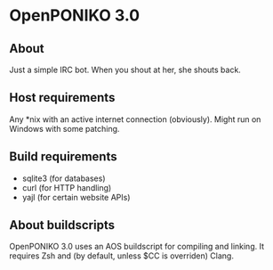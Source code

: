 # OpenPONIKO 3.0

## About
Just a simple IRC bot.
When you shout at her, she shouts back.

## Host requirements
Any *nix with an active internet connection (obviously).
Might run on Windows with some patching.

## Build requirements
* sqlite3 (for databases)
* curl (for HTTP handling)
* yajl (for certain website APIs)

## About buildscripts
OpenPONIKO 3.0 uses an AOS buildscript for compiling and linking.
It requires Zsh and (by default, unless $CC is overriden) Clang.
